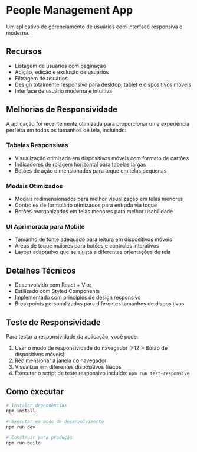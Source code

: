 # People Management App

Um aplicativo de gerenciamento de usuários com interface responsiva e moderna.

## Recursos

- Listagem de usuários com paginação
- Adição, edição e exclusão de usuários
- Filtragem de usuários
- Design totalmente responsivo para desktop, tablet e dispositivos móveis
- Interface de usuário moderna e intuitiva

## Melhorias de Responsividade

A aplicação foi recentemente otimizada para proporcionar uma experiência perfeita em todos os tamanhos de tela, incluindo:

### Tabelas Responsivas
- Visualização otimizada em dispositivos móveis com formato de cartões
- Indicadores de rolagem horizontal para tabelas largas
- Botões de ação dimensionados para toque em telas pequenas

### Modais Otimizados
- Modais redimensionados para melhor visualização em telas menores
- Controles de formulário otimizados para entrada via toque
- Botões reorganizados em telas menores para melhor usabilidade

### UI Aprimorada para Mobile
- Tamanho de fonte adequado para leitura em dispositivos móveis
- Áreas de toque maiores para botões e controles interativos
- Layout adaptativo que se ajusta a diferentes orientações de tela

## Detalhes Técnicos

- Desenvolvido com React + Vite
- Estilizado com Styled Components
- Implementado com princípios de design responsivo
- Breakpoints personalizados para diferentes tamanhos de dispositivos

## Teste de Responsividade

Para testar a responsividade da aplicação, você pode:

1. Usar o modo de responsividade do navegador (F12 > Botão de dispositivos móveis)
2. Redimensionar a janela do navegador
3. Visualizar em diferentes dispositivos físicos
4. Executar o script de teste responsivo incluído: `npm run test-responsive`

## Como executar

```bash
# Instalar dependências
npm install

# Executar em modo de desenvolvimento
npm run dev

# Construir para produção
npm run build
```
